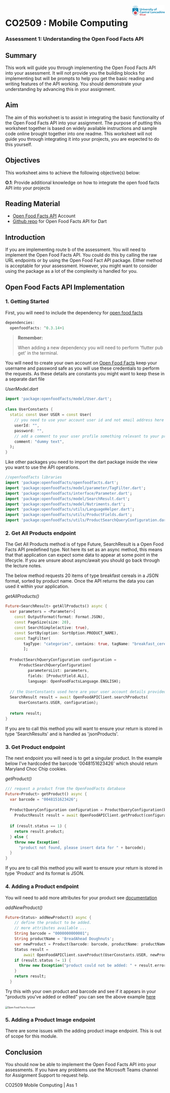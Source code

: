<img  align="right" src="https://github.com/UCLanCSC/co2509-resources/blob/master/general/logo.jpg?raw=true" style="zoom:10%" />

# CO2509 : Mobile Computing

### Assessment 1: Understanding the Open Food Facts API 



## Summary

This work will guide you through implementing the Open Food Facts API into your assessment. It will not provide you the building blocks for implementing but will be prompts to help you get the basic reading and writing features of the API working. You should demonstrate your understanding by advancing this in your assignment.



## Aim

The aim of this worksheet is to assist in integrating the basic functionality of the Open Food Facts API into your assignment. The purpose of putting this worksheet together is based on widely available instructions and sample code online brought together into one readme. This worksheet will not guide you through integrating it into your projects, you are expected to do this yourself.



## **Objectives**

This worksheet aims to achieve the following objective(s) below:

**O.1**: Provide additional knowledge on how to integrate the open food facts API into your projects



## Reading Material 

- [Open Food Facts API](https://world.openfoodfacts.org/) Account
- [Github repo](https://github.com/openfoodfacts/openfoodfacts-dart) for Open Food Facts API for Dart



## Introduction

If you are implementing route b of the assessment. You will need to implement the Open Food Facts API. You could do this by calling the raw URL endpoints or by using the Open Food Fact API package. Either method is acceptable for your assessment. However, you might want to consider using the package as a lot of the complexity is handled for you.



## Open Food Facts API Implementation

### 1. Getting Started

First, you will need to include the dependency for [open food facts](https://pub.dev/packages/openfoodfacts) 

```dart
dependencies:
  openfoodfacts: ^0.3.14+1
```

> **Remember:**
>
> When adding a new dependency you will need to perform 'flutter pub get' in the terminal.

You will need to create your own account on [Open Food Facts](https://world.openfoodfacts.org/) keep your username and password safe as you will use these credentials to perform the requests. As these details are constants you might want to keep these in a separate dart file 

*UserModel.dart*

```dart
import 'package:openfoodfacts/model/User.dart';

class UserConstants {
  static const User USER = const User(
    // you need to use your account user id and not email address here
    userId: "",
    password: "",
    // add a comment to your user profile something relevant to your profile
    comment: "dummy text",
  );
}
```

Like other packages you need to import the dart package inside the view you want to use the API operations. 

```dart
//openfoodfacts libraries
import 'package:openfoodfacts/openfoodfacts.dart';
import 'package:openfoodfacts/model/parameter/TagFilter.dart';
import 'package:openfoodfacts/interface/Parameter.dart';
import 'package:openfoodfacts/model/SearchResult.dart';
import 'package:openfoodfacts/model/Nutriments.dart';
import 'package:openfoodfacts/utils/LanguageHelper.dart';
import 'package:openfoodfacts/utils/ProductFields.dart';
import 'package:openfoodfacts/utils/ProductSearchQueryConfiguration.dart';
```

### 2. Get All Products endpoint

The Get All Products method is of type Future<SearchResult>, SearchResult is a Open Food Facts API predefined type. Not here its set as an async method, this means that that application can expect some data to appear at some point in the lifecycle.  If you are unsure about async/await you should go back through the lecture notes.

The below method requests 20 items of type breakfast cereals in a JSON format, sorted by product name. Once the API returns the data you can used it within your application.

*getAllProducts()*

```dart
Future<SearchResult> getAllProducts() async {
  var parameters = <Parameter>[
    const OutputFormat(format: Format.JSON),
    const PageSize(size: 20),
    const SearchSimple(active: true),
    const SortBy(option: SortOption.PRODUCT_NAME),
    const TagFilter(
        tagType: "categories", contains: true, tagName: "breakfast_cereals"),
		];

  ProductSearchQueryConfiguration configuration =
      ProductSearchQueryConfiguration(
          parametersList: parameters,
          fields: [ProductField.ALL],
          language: OpenFoodFactsLanguage.ENGLISH);

  // the UserConstants used here are your user account details provided in the UserModel.dart file
  SearchResult result = await OpenFoodAPIClient.searchProducts(
      UserConstants.USER, configuration);

  return result;
}
```

If you are to call this method you will want to ensure your return is stored in type 'SearchResults' and is handled as 'jsonProducts'.

### 3. Get Product endpoint

The next endpoint you will need is to get a singular product. In the example below I've hardcoded the barcode '0048151623426' which should return Maryland Choc Chip cookies. 

*getProduct()*

```dart
/// request a product from the OpenFoodFacts database
Future<Product> getProduct() async {
  var barcode = "0048151623426";

  ProductQueryConfiguration configuration = ProductQueryConfiguration(barcode, language: OpenFoodFactsLanguage.ENGLISH, 	fields: [ProductField.ALL]);
	ProductResult result = await OpenFoodAPIClient.getProduct(configuration);
  
  if (result.status == 1) {
    return result.product;
  } else {
    throw new Exception(
      "product not found, please insert data for " + barcode);
  }
}
```

If you are to call this method you will want to ensure your return is stored in type 'Product' and its format is JSON.

### 4. Adding a Product endpoint 

You will need to add more attributes for your product see [documentation](https://github.com/openfoodfacts/openfoodfacts-dart/blob/documentation/DOCUMENTATION.md)

*addNewProduct()*

```dart
Future<Status> addNewProduct() async {
    // define the product to be added.
    // more attributes available ...
    String barcode = "0000000000001";
    String productName = 'BreadAhead Doughnuts';
    var newProduct = Product(barcode: barcode, productName: productName);
    Status result =
        await OpenFoodAPIClient.saveProduct(UserConstants.USER, newProduct);
    if (result.status != 1) {
      throw new Exception("product could not be added: " + result.error);
    }
    return result;
  }
```

Try this with your own product and barcode and see if it appears in your "products you've added or edited" you can see the above example [here](https://world.openfoodfacts.org/product/1212121212/breadahead-doughnuts-null)  

<img src="https://github.com/UCLanCSC/co2509-resources/blob/master/ass/1.png?raw=true" alt="Open Food Facts Account" style="zoom:50%;" />

### 5. Adding a Product Image endpoint

There are some issues with the adding product image endpoint. This is out of scope for this module.

## Conclusion

You should now be able to implement the Open Food Facts API into your assessments. If you have any problems use the Microsoft Teams channel for Assignment Support to request help. 





<div class=footer><div class=footer-text>  CO2509 Mobile Computing | Ass 1</div></div>